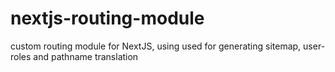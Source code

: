 # nextjs-routing-module
custom routing module for NextJS, using used for generating sitemap, user-roles and pathname translation
